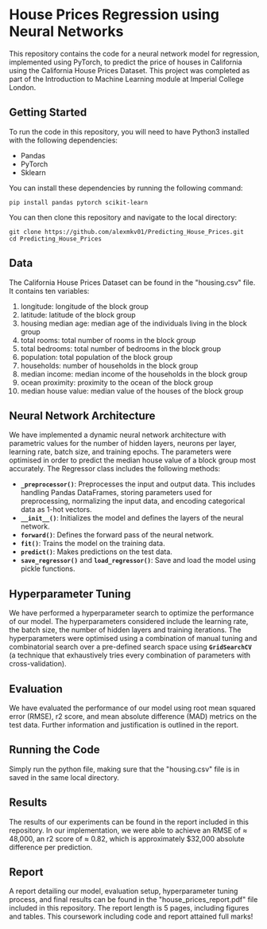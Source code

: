 # House Prices Regression using Neural Networks #
This repository contains the code for a neural network model for regression, implemented using PyTorch, to predict the price of houses in California using the California House Prices Dataset. This project was completed as part of the Introduction to Machine Learning module at Imperial College London.

## Getting Started ##
To run the code in this repository, you will need to have Python3 installed with the following dependencies:
  - Pandas
  - PyTorch
  - Sklearn
  
You can install these dependencies by running the following command:
``` linuc
pip install pandas pytorch scikit-learn
```

You can then clone this repository and navigate to the local directory:
``` linux
git clone https://github.com/alexmkv01/Predicting_House_Prices.git
cd Predicting_House_Prices
```

## Data ##
The California House Prices Dataset can be found in the "housing.csv" file. It contains ten variables:

  1. longitude: longitude of the block group
  2. latitude: latitude of the block group
  3. housing median age: median age of the individuals living in the block group
  4. total rooms: total number of rooms in the block group
  5. total bedrooms: total number of bedrooms in the block group
  6. population: total population of the block group
  7. households: number of households in the block group 
  8. median income: median income of the households in the block group
  9. ocean proximity: proximity to the ocean of the block group
  10. median house value: median value of the houses of the block group

## Neural Network Architecture ## 
We have implemented a dynamic neural network architecture with parametric values for the number of hidden layers, neurons per layer, learning rate, batch size, and training epochs. The parameters were optimised in order to predict the median house value of a block group most accurately. The Regressor class includes the following methods:

  - **`_preprocessor()`**: Preprocesses the input and output data. This includes handling Pandas DataFrames, storing parameters used for preprocessing, normalizing the input data, and encoding categorical data as 1-hot vectors.
  - **`__init__()`**: Initializes the model and defines the layers of the neural network.
  - **`forward()`**: Defines the forward pass of the neural network.
  - **`fit()`**: Trains the model on the training data.
  - **`predict()`**: Makes predictions on the test data.
  - **`save_regressor()`** and **`load_regressor()`**: Save and load the model using pickle functions.

## Hyperparameter Tuning ## 
We have performed a hyperparameter search to optimize the performance of our model. The hyperparameters considered include the learning rate, the batch size, the number of hidden layers and training iterations. The hyperparameters were optimised using a combination of manual tuning and combinatorial
search over a pre-defined search space using **`GridSearchCV`** (a technique that exhaustively tries every combination of parameters with cross-validation).

## Evaluation ## 
We have evaluated the performance of our model using root mean squared error (RMSE), r2 score, and mean absolute difference (MAD) metrics on the test data. Further information and justification is outlined in the report.

## Running the Code ## 
Simply run the python file, making sure that the "housing.csv" file is in saved in the same local directory.

## Results ##
The results of our experiments can be found in the report included in this repository. In our implementation, we were able to achieve an RMSE of ≈ 48,000, an r2 score of ≈ 0.82, which is approximately $32,000 absolute difference per prediction.

## Report ##
A report detailing our model, evaluation setup, hyperparameter tuning process, and final results can be found in the "house_prices_report.pdf" file included in this repository. The report length is 5 pages, including figures and tables. This coursework including code and report attained full marks!





